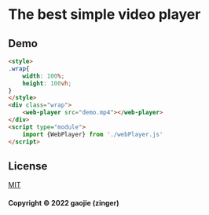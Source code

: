 # The best simple video player
## Demo
```html
<style>
.wrap{
    width: 100%;
    height: 100vh;
}
</style>
<div class="wrap">
    <web-player src="demo.mp4"></web-player>
</div>
<script type="module">
    import {WebPlayer} from './webPlayer.js'
</script>
```
## License
<a href="https://opensource.org/licenses/MIT">MIT</a>

#### Copyright &copy; 2022 gaojie (zinger)